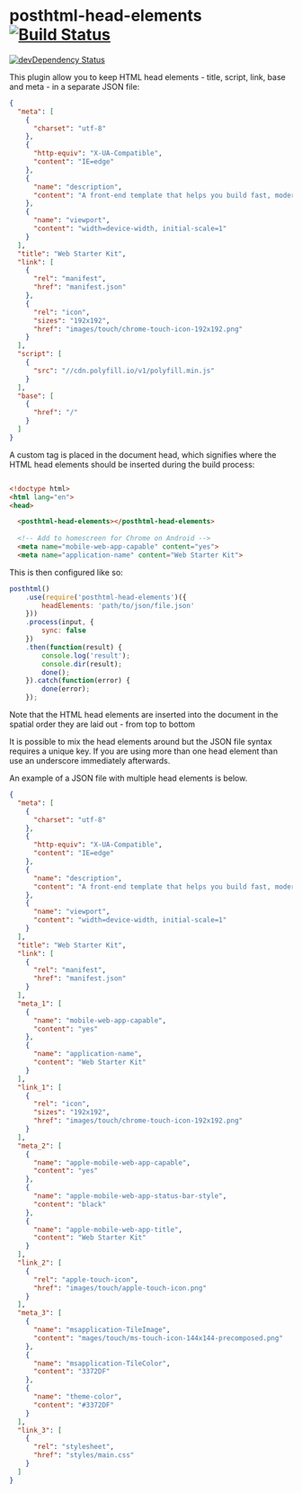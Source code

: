 # posthtml-head-elements [![Build Status][ci-img]][ci]
[![devDependency Status](https://david-dm.org/tcotton/portfolio/dev-status.svg?style=flat-square)](https://david-dm.org/tcotton/posthtml-head-elements#info=devDependencies)

[ci-img]: https://travis-ci.org/TCotton/posthtml-head-elements.svg
[ci]: https://travis-ci.org/TCotton/posthtml-head-elements

This plugin allow you to keep HTML head elements - title, script, link, base and meta - in a separate JSON file:

```json
{
  "meta": [
    {
      "charset": "utf-8"
    },
    {
      "http-equiv": "X-UA-Compatible",
      "content": "IE=edge"
    },
    {
      "name": "description",
      "content": "A front-end template that helps you build fast, modern mobile web apps."
    },
    {
      "name": "viewport",
      "content": "width=device-width, initial-scale=1"
    }
  ],
  "title": "Web Starter Kit",
  "link": [
    {
      "rel": "manifest",
      "href": "manifest.json"
    },
    {
      "rel": "icon",
      "sizes": "192x192",
      "href": "images/touch/chrome-touch-icon-192x192.png"
    }
  ],
  "script": [
    {
      "src": "//cdn.polyfill.io/v1/polyfill.min.js"
    }
  ],
  "base": [
    {
      "href": "/"
    }
  ]
}
```

A custom tag is placed in the document head, which signifies where the HTML head elements should be inserted during the build process:

```html

<!doctype html>
<html lang="en">
<head>

  <posthtml-head-elements></posthtml-head-elements>
  
  <!-- Add to homescreen for Chrome on Android -->
  <meta name="mobile-web-app-capable" content="yes">
  <meta name="application-name" content="Web Starter Kit">

```


This is then configured like so:

```javascript
posthtml()
    .use(require('posthtml-head-elements')({
        headElements: 'path/to/json/file.json'
    }))
    .process(input, {
        sync: false
    })
    .then(function(result) {
        console.log('result');
        console.dir(result);
        done();
    }).catch(function(error) {
        done(error);
    });
```

Note that the HTML head elements are inserted into the document in the spatial order they are laid out - from top to bottom

It is possible to mix the head elements around but the JSON file syntax requires a unique key. If you are using more than one head element than use an underscore immediately afterwards.

An example of a JSON file with multiple head elements is below.

```json
{
  "meta": [
    {
      "charset": "utf-8"
    },
    {
      "http-equiv": "X-UA-Compatible",
      "content": "IE=edge"
    },
    {
      "name": "description",
      "content": "A front-end template that helps you build fast, modern mobile web apps."
    },
    {
      "name": "viewport",
      "content": "width=device-width, initial-scale=1"
    }
  ],
  "title": "Web Starter Kit",
  "link": [
    {
      "rel": "manifest",
      "href": "manifest.json"
    }
  ],
  "meta_1": [
    {
      "name": "mobile-web-app-capable",
      "content": "yes"
    },
    {
      "name": "application-name",
      "content": "Web Starter Kit"
    }
  ],
  "link_1": [
    {
      "rel": "icon",
      "sizes": "192x192",
      "href": "images/touch/chrome-touch-icon-192x192.png"
    }
  ],
  "meta_2": [
    {
      "name": "apple-mobile-web-app-capable",
      "content": "yes"
    },
    {
      "name": "apple-mobile-web-app-status-bar-style",
      "content": "black"
    },
    {
      "name": "apple-mobile-web-app-title",
      "content": "Web Starter Kit"
    }
  ],
  "link_2": [
    {
      "rel": "apple-touch-icon",
      "href": "images/touch/apple-touch-icon.png"
    }
  ],
  "meta_3": [
    {
      "name": "msapplication-TileImage",
      "content": "mages/touch/ms-touch-icon-144x144-precomposed.png"
    },
    {
      "name": "msapplication-TileColor",
      "content": "3372DF"
    },
    {
      "name": "theme-color",
      "content": "#3372DF"
    }
  ],
  "link_3": [
    {
      "rel": "stylesheet",
      "href": "styles/main.css"
    }
  ]
}
```